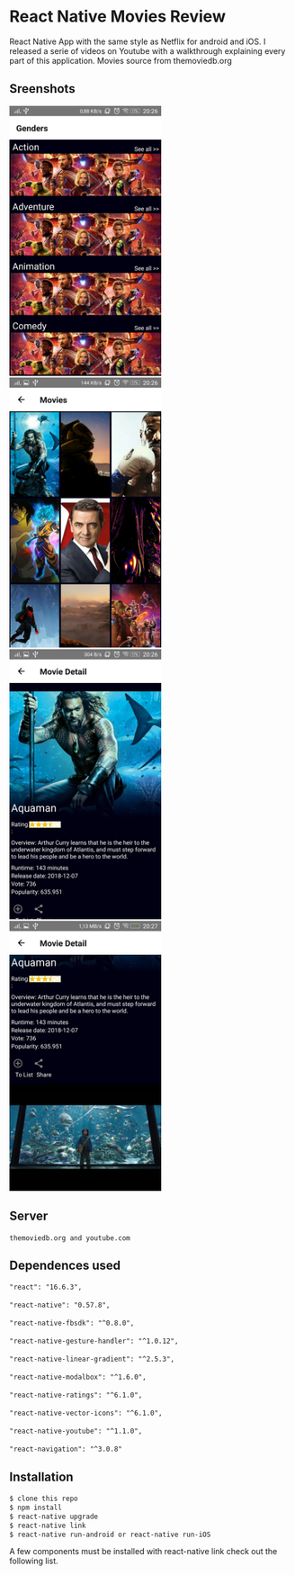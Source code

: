 # React Native Movies Review

React Native App with the same style as Netflix for android and iOS. I released a serie of videos on Youtube with a walkthrough explaining every part of this application. Movies source from themoviedb.org

Sreenshots
---------
<p>
   <img src="src/Screenshots/Genders.png" height = "480" width="270"> <img src="src/Screenshots/Movies.png" height = "480" width="270"> <img src="src/Screenshots/Movie_Detail_1.png" height = "480" width="270"> <img src="src/Screenshots/Movie_Detail_2.png" height = "480" width="270">
</p>


Server
-----
    themoviedb.org and youtube.com

Dependences used
------------
    "react": "16.6.3",

    "react-native": "0.57.8",

    "react-native-fbsdk": "^0.8.0",

    "react-native-gesture-handler": "^1.0.12",

    "react-native-linear-gradient": "^2.5.3",

    "react-native-modalbox": "^1.6.0",

    "react-native-ratings": "^6.1.0",

    "react-native-vector-icons": "^6.1.0",

    "react-native-youtube": "^1.1.0",
    
    "react-navigation": "^3.0.8"

Installation
------------
    $ clone this repo
    $ npm install
    $ react-native upgrade
    $ react-native link
    $ react-native run-android or react-native run-iOS 

A few components must be installed with react-native link check out the following list.
